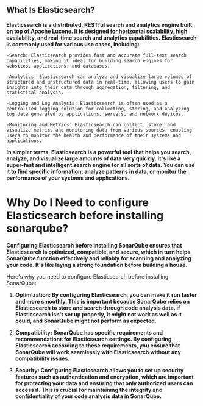 ## What Is Elasticsearch?  

**Elasticsearch is a distributed, RESTful search and analytics engine built on top of Apache Lucene. It is designed for horizontal scalability, high availability, and real-time search and analytics capabilities. Elasticsearch is commonly used for various use cases, including:**

    -Search: Elasticsearch provides fast and accurate full-text search capabilities, making it ideal for building search engines for websites, applications, and databases.

    -Analytics: Elasticsearch can analyze and visualize large volumes of structured and unstructured data in real-time, allowing users to gain insights into their data through aggregation, filtering, and statistical analysis.

    -Logging and Log Analysis: Elasticsearch is often used as a centralized logging solution for collecting, storing, and analyzing log data generated by applications, servers, and network devices.

    -Monitoring and Metrics: Elasticsearch can collect, store, and visualize metrics and monitoring data from various sources, enabling users to monitor the health and performance of their systems and applications.

**In simpler terms, Elasticsearch is a powerful tool that helps you search, analyze, and visualize large amounts of data very quickly. It's like a super-fast and intelligent search engine for all sorts of data. You can use it to find specific information, analyze patterns in data, or monitor the performance of your systems and applications.**


# Why Do I Need to configure Elasticsearch before installing sonarqube? 

**Configuring Elasticsearch before installing SonarQube ensures that Elasticsearch is optimized, compatible, and secure, which in turn helps SonarQube function effectively and reliably for scanning and analyzing your code. It's like laying a strong foundation before building a house.**

Here's why you need to configure Elasticsearch before installing SonarQube:

1. **Optimization: By configuring Elasticsearch, you can make it run faster and more smoothly. This is important because SonarQube relies on Elasticsearch to store and search through code analysis data. If Elasticsearch isn't set up properly, it might not work as well as it could, and SonarQube might not perform as expected.**

2. **Compatibility: SonarQube has specific requirements and recommendations for Elasticsearch settings. By configuring Elasticsearch according to these requirements, you ensure that SonarQube will work seamlessly with Elasticsearch without any compatibility issues.**

3. **Security: Configuring Elasticsearch allows you to set up security features such as authentication and encryption, which are important for protecting your data and ensuring that only authorized users can access it. This is crucial for maintaining the integrity and confidentiality of your code analysis data in SonarQube.**
